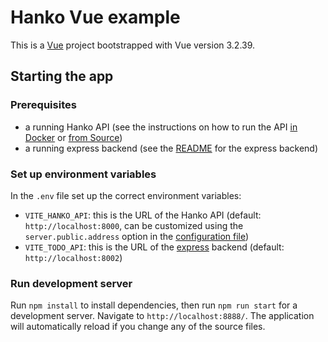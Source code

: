 # Hanko Vue example

This is a [Vue](https://vuejs.org/) project bootstrapped with Vue version 3.2.39.

## Starting the app

### Prerequisites

- a running Hanko API (see the instructions on how to run the API [in Docker](../../../backend/README.md#Docker) or [from Source](../../../backend/README.md#from-source))
- a running express backend (see the [README](../express) for the express backend)

### Set up environment variables

In the `.env` file set up the correct environment variables:

- `VITE_HANKO_API`: this is the URL of the Hanko API (default: `http://localhost:8000`, can be customized using the `server.public.address` option in the [configuration file](../../../backend/docs/Config.md))
- `VITE_TODO_API`: this is the URL of the [express](../express) backend (default: `http://localhost:8002`)

### Run development server

Run `npm install` to install dependencies, then run `npm run start` for a development server. Navigate to `http://localhost:8888/`. The application will automatically reload if you change any of the source files.
